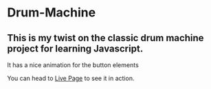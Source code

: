 # Drum-Machine
## This is my twist on the classic drum machine project for learning Javascript. 

It has a nice animation for the button elements

You can head to [Live Page]() to see it in action.
